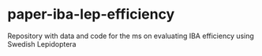 # paper-iba-lep-efficiency
Repository with data and code for the ms on evaluating IBA efficiency using Swedish Lepidoptera

